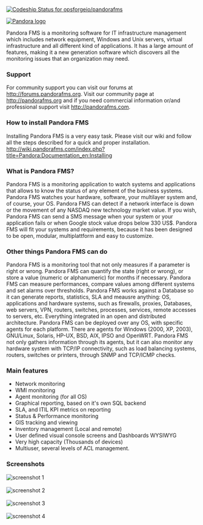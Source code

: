 [ ![Codeship Status for opsforgeio/pandorafms](https://app.codeship.com/projects/7f9ca530-d2b9-0134-8e95-1e7634807a2c/status?branch=develop)](https://app.codeship.com/projects/201820)

[![Pandora logo](http://wolf359.artica.es/public_images/logo_pandora_community.png)](http://pandorafms.org)

Pandora FMS is a monitoring software for IT infrastructure management which includes network equipment, Windows and Unix servers, virtual infrastructure and all different kind of applications. It has a large amount of features, making it a new generation software which discovers all the monitoring issues that an organization may need.

### Support

For community support you can visit our forums at http://forums.pandorafms.org. Visit our community page at http://pandorafms.org and if you need commercial information or/and professional support visit http://pandorafms.com.


### How to install Pandora FMS

Installing Pandora FMS is a very easy task. Please visit our wiki and follow all the steps described for a quick and proper installation. http://wiki.pandorafms.com/index.php?title=Pandora:Documentation_en:Installing

### What is Pandora FMS?
Pandora FMS is a monitoring application to watch systems and applications that allows to know the status of any element of the business systems. Pandora FMS watches your hardware, software, your multilayer system and, of course, your OS. Pandora FMS can detect if a network interface is down or the movement of any NASDAQ new technology market value. If you wish, Pandora FMS can send a SMS message when your system or your application fails or when Google stock value drops below 330 US$.  Pandora FMS will fit your systems and requirements, because it has been designed to be open, modular, multiplattform and easy to customize.

### Other things Pandora FMS can do
Pandora FMS is a monitoring tool that not only measures if a parameter is right or wrong. Pandora FMS can quantify the state (right or wrong), or store a value (numeric or alphanumeric) for months if necessary. Pandora FMS can measure performances, compare values among different systems and set alarms over thresholds. Pandora FMS works against a Database so it can generate reports, statistics, SLA and meausre anything: OS, applications and hardware systems, such as firewalls, proxies, Databases, web servers, VPN, routers, switches, processes, services, remote accesses to servers, etc. Everything integrated in an open and distributed architecture. Pandora FMS can be deployed over any OS, with specific agents for each platform. There are agents for Windows (2000, XP, 2003), GNU/Linux, Solaris, HP-UX, BSD, AIX, IPSO and OpenWRT.  Pandora FMS not only gathers information through its agents, but it can also monitor any hardware system with TCP/IP connectivity, such as load balancing systems, routers, switches or printers, through SNMP and TCP/ICMP checks.

### Main features
* Network monitoring
* WMI monitoring
* Agent monitoring (for all OS)
* Graphical reporting, based on it's own SQL backend
* SLA, and ITIL KPI metrics on reporting
* Status & Performance monitoring
* GIS tracking and viewing
* Inventory management (Local and remote)
* User defined visual console screens and Dashboards WYSIWYG
* Very high capacity (Thousands of devices)
* Multiuser, several levels of ACL management.

### Screenshots
![screenshot 1](http://wolf359.artica.es/public_images/captura-pantalla-pandora3.png)
<br />
<br />
![screenshot 2](http://wolf359.artica.es/public_images/pandora6.0sp3-monitor-view.png)
<br />
<br />
![screenshot 3](http://wolf359.artica.es/public_images/pandora6.0sp3-agentview.png)
<br />
<br />
![screenshot 4](http://wolf359.artica.es/public_images/pandora6.0sp3-sample-visual-console.png)
